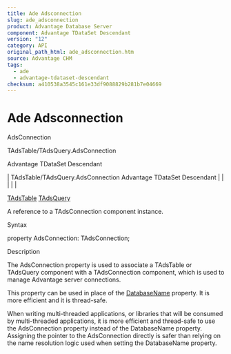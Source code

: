 ```yaml
---
title: Ade Adsconnection
slug: ade_adsconnection
product: Advantage Database Server
component: Advantage TDataSet Descendant
version: "12"
category: API
original_path_html: ade_adsconnection.htm
source: Advantage CHM
tags:
  - ade
  - advantage-tdataset-descendant
checksum: a410538a3545c161e33df9088829b281b7e04669
---
```


# Ade Adsconnection

AdsConnection

TAdsTable/TAdsQuery.AdsConnection

Advantage TDataSet Descendant

| TAdsTable/TAdsQuery.AdsConnection  Advantage TDataSet Descendant |  |  |  |  |

[TAdsTable](ade_tadstable_7.md) [TAdsQuery](ade_tadsquery.md)

A reference to a TAdsConnection component instance.

Syntax

property AdsConnection: TAdsConnection;

Description

The AdsConnection property is used to associate a TAdsTable or TAdsQuery component with a TAdsConnection component, which is used to manage Advantage server connections.

This property can be used in place of the [DatabaseName](ade_databasename.md) property. It is more efficient and it is thread-safe.

When writing multi-threaded applications, or libraries that will be consumed by multi-threaded applications, it is more efficient and thread-safe to use the AdsConnection property instead of the DatabaseName property. Assigning the pointer to the AdsConnection directly is safer than relying on the name resolution logic used when setting the DatabaseName property.
